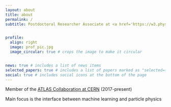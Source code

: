 ```yaml
---
layout: about
title: about
permalink: /
subtitle: Postdoctoral Researcher Associate at <a href='https://w3.physics.arizona.edu/'> University of Arizona</a>


profile:
  align: right
  image: prof_pic.jpg
  image_circular: true # crops the image to make it circular


news: true # includes a list of news items
selected_papers: true # includes a list of papers marked as "selected={true}"
social: true # includes social icons at the bottom of the page
---
```


Member of the <a href='https://atlas.cern/'>ATLAS Collaboration at CERN</a> (2017-present)

Main focus is the interface between machine learning and particle physics